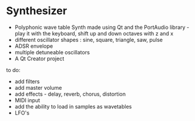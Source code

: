 # Synthesizer
- Polyphonic wave table Synth made using Qt and the PortAudio library - play it with the keyboard, shift up and down octaves with z and x
- different oscillator shapes : sine, square, triangle, saw, pulse
- ADSR envelope
- multiple detuneable oscillators
- A Qt Creator project

to do:
- add filters
- add master volume
- add effects - delay, reverb, chorus, distortion
- MIDI input
- add the ability to load in samples as wavetables
- LFO's
